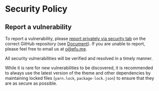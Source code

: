 # Security Policy

## Report a vulnerability

To report a vulnerability, please [report privately via security tab](https://github.com/valor-x/hexo-theme-solitude/security/advisories/new) on the correct GitHub repository (see [Document](https://docs.github.com/en/code-security/security-advisories/guidance-on-reporting-and-writing-information-about-vulnerabilities/privately-reporting-a-security-vulnerability#privately-reporting-a-security-vulnerability)). If you are unable to report, please feel free to email us at o@efu.me.

All security vulnerabilities will be verified and resolved in a timely manner.

While it is rare for new vulnerabilities to be discovered, it is recommended to always use the latest version of the theme and other dependencies by maintaining locked files (`yarn.lock`, `package-lock.json`) to ensure that they are as secure as possible.